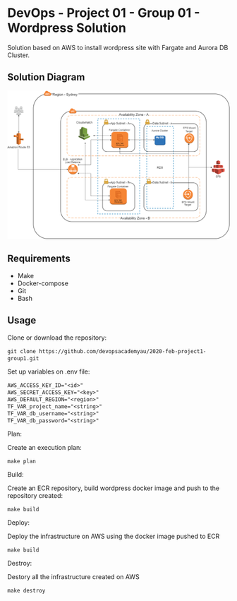 # DevOps - Project 01 - Group 01 - Wordpress Solution 

Solution based on AWS to install wordpress site with Fargate and Aurora DB Cluster. 

## Solution Diagram 

![](docs/devops-image-diagram-project-01.png)

## Requirements 

- Make
- Docker-compose 
- Git
- Bash

## Usage

Clone or download the repository:

```
git clone https://github.com/devopsacademyau/2020-feb-project1-group1.git
```

Set up variables on .env file:

```
AWS_ACCESS_KEY_ID="<id>"
AWS_SECRET_ACCESS_KEY="<key>"
AWS_DEFAULT_REGION="<region>"
TF_VAR_project_name="<string>"
TF_VAR_db_username="<string>"
TF_VAR_db_password="<string>"
```

Plan:

Create an execution plan:
```
make plan
```

Build:

Create an ECR repository, build wordpress docker image and push to the repository created:
```
make build
```

Deploy:

Deploy the infrastructure on AWS using the docker image pushed to ECR
```
make build
```

Destroy:

Destory all the infrastructure created on AWS
```
make destroy
```
